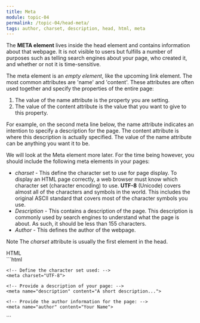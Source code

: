 ```yaml
---
title: Meta
module: topic-04
permalink: /topic-04/head-meta/
tags: author, charset, description, head, html, meta
---
```


<div class="divider-heading"></div>

The **META element** lives inside the head element and contains information about that webpage.
It is not visible to users but fulfills a number of purposes such as telling search engines about your page, who created it, and whether or not it is time-sensitive.

The meta element is an _empty element_, like the upcoming link element. The most common attributes are 'name' and 'content'. These attributes are often used together and specify the properties of the entire page:

1. The value of the name attribute is the property you are setting.
2. The value of the content attribute is the value that you want to give to this property.

For example, on the second meta line below, the name attribute indicates an intention to specify a description for the page. The content attribute is where this description is actually specified.
The value of the name attribute can be anything you want it to be.

We will look at the Meta element more later. For the time being however, you should include the following meta elements in your pages:

- _charset_ - This define the character set to use for page display. To display an HTML page correctly, a web browser must know which character set (character encoding) to use. **UTF-8** (Unicode) covers almost all of the characters and symbols in the world. This includes the original ASCII standard that covers most of the character symbols you use.
- _Description_ - This contains a description of the page. This description is commonly used by search engines to understand what the page is about. As such, it should be less than 155 characters.
- _Author_ - This defines the author of the webpage.

<span class="label label-info">Note</span> The _charset_ attribute is usually the first element in the head.


<div id="code-heading">HTML</div>
```html
<!DOCTYPE html>
<html>
  <head>

    <!-- Define the character set used: -->
    <meta charset="UTF-8">

    <!-- Provide a description of your page: -->
    <meta name="description" content="A short description...">

    <!-- Provide the author information for the page: -->
    <meta name="author" content="Your Name">

  </head>

</html>
```
